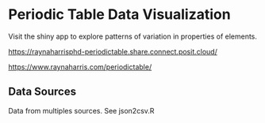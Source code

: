 # Periodic Table Data Visualization

Visit the shiny app to explore patterns of variation in properties of elements.

<https://raynaharrisphd-periodictable.share.connect.posit.cloud/>

<https://www.raynaharris.com/periodictable/>

## Data Sources

Data from multiples sources. See json2csv.R
